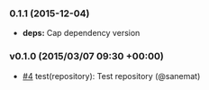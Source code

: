 ### 0.1.1 (2015-12-04)

* **deps:** Cap dependency version


### v0.1.0 (2015/03/07 09:30 +00:00)
- [#4](https://github.com/packsaddle/ruby-pull_request-create/pull/4) test(repository): Test repository (@sanemat)
